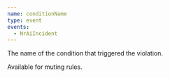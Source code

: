 ```yaml
---
name: conditionName
type: event
events:
  - NrAiIncident
---
```


The name of the condition that triggered the violation.

Available for muting rules.